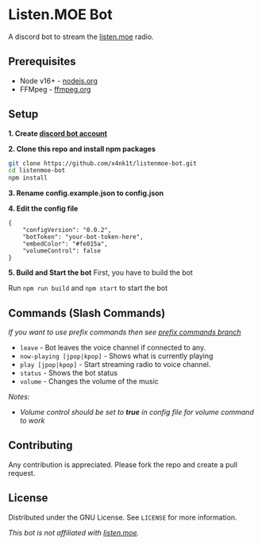# Listen.MOE Bot

A discord bot to stream the [listen.moe](https://listen.moe) radio.

## Prerequisites
- Node v16+ - [nodejs.org](https://nodejs.org)
- FFMpeg - [ffmpeg.org](https://ffmpeg.org/download.html)

## Setup

**1. Create [discord bot account](https://discord.com/developers/applications)**

**2. Clone this repo and install npm packages**
```sh
git clone https://github.com/x4nk1t/listenmoe-bot.git
cd listenmoe-bot
npm install
```

**3. Rename config.example.json to config.json**

**4. Edit the config file**
```
{
    "configVersion": "0.0.2",
    "botToken": "your-bot-token-here",
    "embedColor": "#fe015a",
    "volumeControl": false
}
```

**5. Build and Start the bot**
First, you have to build the bot

Run `npm run build` and `npm start` to start the bot

## Commands (Slash Commands)

_If you want to use prefix commands then see [prefix commands branch](https://github.com/x4nk1t/listenmoe-bot/tree/prefix_commands)_

- `leave` - Bot leaves the voice channel if connected to any.
- `now-playing [jpop|kpop]` - Shows what is currently playing
- `play [jpop|kpop]` - Start streaming radio to voice channel.
- `status` - Shows the bot status
- `volume` - Changes the volume of the music

_Notes:_
- _Volume control should be set to **true** in config file for volume command to work_

## Contributing
Any contribution is appreciated. Please fork the repo and create a pull request.

## License
Distributed under the GNU License. See `LICENSE` for more information.



_This bot is not affiliated with [listen.moe](https://listen.moe)._
